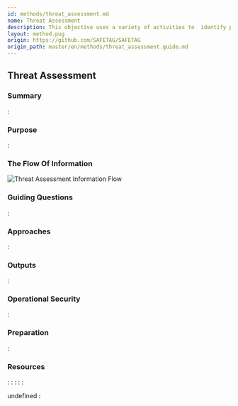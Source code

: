```yaml
---
id: methods/threat_assessment.md
name: Threat Assessment
description: This objective uses a variety of activities to  identify possible attackers and gather background information about the capability of those attackers to threaten the organization. This consists of identifying a particular attacker's...
layout: method.pug
origin: https://github.com/SAFETAG/SAFETAG
origin_path: master/en/methods/threat_assessment.guide.md
---
```


## Threat Assessment

### Summary
:[](../methods/threat_assessment/summary.md)
### Purpose
:[](../methods/threat_assessment/purpose.md)
### The Flow Of Information
![Threat Assessment Information Flow](images/info_flows/threat_assessment.svg)

### Guiding Questions
:[](../methods/threat_assessment/guiding_questions.md)
### Approaches
:[](../methods/threat_assessment/approaches.md)
### Outputs
:[](../methods/threat_assessment/output.md)
### Operational Security
:[](../methods/threat_assessment/operational_security.md)
### Preparation
:[](../methods/threat_assessment/preparation.md)



### Resources
<div class="greybox">

:[](../references/threat_activities.md)
:[](../references/threat_assessment.md)
:[](../references/threat_by_focus_area.md)
:[](../references/threat_by_method.md)
:[](../references/threat_by_region.md)
</div>


undefined
:[](../references/footnotes.md)
